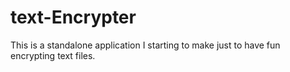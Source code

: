 # text-Encrypter
This is a standalone application I starting to make just to have fun encrypting text files.
